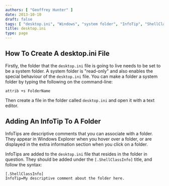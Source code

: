 ```yaml
---
authors: [ "Geoffrey Hunter" ]
date: 2013-10-10
draft: false
tags: [ "desktop.ini", "Windows", "system folder", "InfoTip", "ShellClassInfo" ]
title: desktop.ini
type: page
---
```



## How To Create A desktop.ini File

Firstly, the folder that the `desktop.ini` file is going to live needs to be set to be a system folder. A system folder is "read-only" and also enables the special behaviour of the `desktop.ini` file. You can make a folder a system folder by typing the following on the command-line:

```text    
attrib +s FolderName
```

Then create a file in the folder called `desktop.ini` and open it with a text editor.


## Adding An InfoTip To A Folder


InfoTips are descriptive comments that you can associate with a folder. They appear in Windows Explorer when you hover over a folder, or are displayed in the extra information section when you click on a folder.

InfoTips are added to the `desktop.ini` file that resides in the folder in question. They should be added under the `[.ShellClassInfo]` title, and follow the syntax:

```text
[.ShellClassInfo]
InfoTip=My descriptive comment about the folder here.
```
